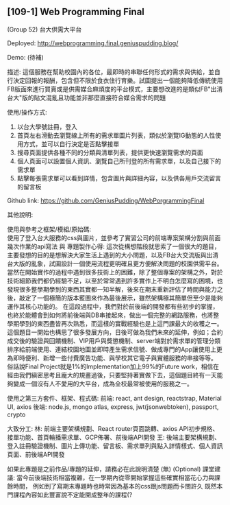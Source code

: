[109-1] Web Programming Final
------------------------------------------------------------------------------------
(Group 52) 台大供需大平台
 
Deployed: http://webprogramming.final.geniuspudding.blog/
 
Demo: (待補)
 
描述: 
這個服務在幫助校園內的各位，最即時的串聯任何形式的需求與供給，並自行決定回報的報酬，包含但不限於食衣住行育樂。試圖提出一個能夠降低傳統使用FB版面來進行買賣或是供需媒合麻煩度的平台模式，主要想改進的是類似FB"出清台大"版的貼文混亂且功能並非那麼直接符合媒合需求的問題
 
使用/操作方式:
1. 以台大學號註冊，登入
2. 首頁左右滑動去瀏覽線上所有的需求單圖片列表，類似於瀏覽IG動態的人性使用方式，並可以自行決定是否點擊接單
3. 搜尋頁面提供各種不同的分類與清單列表，提供更快速瀏覽需求的頁面
4. 個人頁面可以設置個人資訊、瀏覽自己所刊登的所有需求單，以及自己接下的需求單
5. 點擊每張需求單可以看到詳情，包含圖片與詳細內容，以及供各用戶交流留言的留言板
 
Github link: https://github.com/GeniusPudding/WebPorgrammingFinal
 
其他說明:
 
使用與參考之框架/模組/原始碼:  
使用了登入台大服務的css與圖片，並參考了實習公司的前端專案架構分割與前面幾次作業的api寫法
 與
專題製作心得:
這次從構想階段就思索了一個很大的題目，主要發想的目的是想解決大家生活上遇到的大小問題，以及FB台大交流版與出清台大版的亂象，試圖設計一個使用流程更明確且更方便解決問題的校園供需平台。
當然在開始實作的過程中遇到很多技術上的困難，除了整個專案的架構之外，對於技術細節我們都仍經驗不足，以至於常常遇到許多實作上不明白怎麼寫的困境，也發現很多整學期學到的東西其實都一知半解，後來在期末重新評估了時間與能力之後，敲定了一個極簡的版本藍圖來作為最後展示，雖然架構極其簡單但至少是能夠運作其核心功能的。
在這段過程中，我們對於前後端的開發都有些初步的掌握，也終於能體會到如何將前後端與DB串接起來，做出一個完整的網路服務，也將整學期學到的東西盡皆再次熟悉，而這樣的實戰經驗也是上這門課最大的收穫之一。
這個題目一開始也構思了很多發展方向，日後可做為我們未來的延伸，例如；合約成交後的驗證與回饋機制、VIP用戶與獎懲機制、server端對於需求單的管理分類排序給前端使用、連結校園地圖並即時產生需求信號、做成專門的App讓使用上更為即時便利、新增一些付費廣告功能、與學校其它電子與實體服務的串接等等。
俗話說Final Project就是1%的Implementation加上99%的Future work，相信在經由我們縝密思考且龐大的規畫過後，只要堅持著實做下去，這個題目終有一天能夠變成一個沒有人不愛用的大平台，成為全校最常被使用的服務之一。
 
使用之第三方套件、框架、程式碼:
前端: react, ant design, reactstrap, Material UI, axios
後端: node.js, mongo atlas, express, jwt(jsonwebtoken), passport, crypto

大致分工:
林: 前端主要架構規劃、React router頁面跳轉、axios API初步規格、接單功能、首頁輪播需求單、GCP佈署、前後端API開發
王: 後端主要架構規劃、登入註冊驗證機制、圖片上傳功能、留言板、需求單列與點入詳情樣式、個人資訊頁面、前後端API開發

如果此專題是之前作品/專題的延伸，請務必在此說明清楚 (無)
(Optional) 
課堂建議:
當今前後端技術相當複雜，在一學期內從零開始掌握這些確實相當花心力與課餘時間，
例如到了寫期末專題時也時常因為基本的css跟js問題而卡關許久
既然本門課程內容如此豐富說不定能開成整年的課程(?


